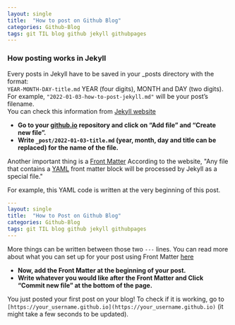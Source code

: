 ```yaml
---
layout: single
title:  "How to post on Github Blog"
categories: Github-Blog
tags: git TIL blog github jekyll githubpages
---
```


### How posting works in Jekyll

Every posts in Jekyll have to be saved in your _posts directory with the format:  
`YEAR-MONTH-DAY-title.md`  YEAR (four digits), MONTH and DAY (two digits).  
For example, `"2022-01-03-how-to-post-jekyll.md"` will be your post’s filename.  
You can check this information from [Jekyll website](https://jekyllrb.com/docs/posts/)

- **Go to your [github.io](http://github.io) repository and click on “Add file” and “Create new file”.**
- **Write `_post/2022-01-03-title.md` (year, month, day and title can be replaced) for the name of the file.**

Another important thing is a [Front Matter](https://jekyllrb.com/docs/front-matter/)
According to the website, "Any file that contains a [YAML]([https://yaml.org/](https://yaml.org/)) front matter block will be processed by Jekyll as a special file."

For example, this YAML code is written at the very beginning of this post.

```yaml
---
layout: single
title:  "How to Post on Github Blog"
categories: Github-Blog
tags: git TIL blog github jekyll githubpages
---
```

More things can be written between those two `---` lines. You can read more about what you can set up for your post using Front Matter [here](https://jekyllrb.com/docs/front-matter/)

- **Now, add the Front Matter at the beginning of your post.**
- **Write whatever you would like after the Front Matter and Click “Commit new file” at the bottom of the page.**  


You just posted your first post on your blog! To check if it is working, go to `[https://your_username.github.io](https://your_username.github.io)` (it might take a few seconds to be updated).